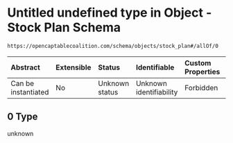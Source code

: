 # Untitled undefined type in Object - Stock Plan Schema

```txt
https://opencaptablecoalition.com/schema/objects/stock_plan#/allOf/0
```



| Abstract            | Extensible | Status         | Identifiable            | Custom Properties | Additional Properties | Access Restrictions | Defined In                                                                                  |
| :------------------ | :--------- | :------------- | :---------------------- | :---------------- | :-------------------- | :------------------ | :------------------------------------------------------------------------------------------ |
| Can be instantiated | No         | Unknown status | Unknown identifiability | Forbidden         | Allowed               | none                | [StockPlan.schema.json*](../../schema/objects/StockPlan.schema.json "open original schema") |

## 0 Type

unknown
